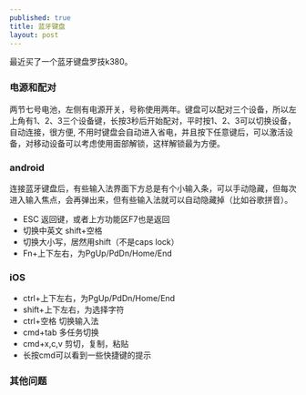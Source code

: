 ```yaml
---
published: true
title: 蓝牙键盘
layout: post
---
```


最近买了一个蓝牙键盘罗技k380。

### 电源和配对

两节七号电池，左侧有电源开关，号称使用两年。键盘可以配对三个设备，所以左上角有1、2、3三个设备键，长按3秒后开始配对，平时按1、2、3可以切换设备，自动连接，很方便, 不用时键盘会自动进入省电，并且按下任意键后，可以激活设备，对移动设备可以考虑使用面部解锁，这样解锁最为方便。

### android

连接蓝牙键盘后，有些输入法界面下方总是有个小输入条，可以手动隐藏，但每次进入输入焦点，会再弹出来，但有些输入法就可以自动隐藏掉（比如谷歌拼音）。

* ESC 返回键，或者上方功能区F7也是返回
* 切换中英文 shift+空格
* 切换大小写，居然用shift（不是caps lock）
* Fn+上下左右，为PgUp/PdDn/Home/End


### iOS

* ctrl+上下左右，为PgUp/PdDn/Home/End
* shift+上下左右，为选择字符
* ctrl+空格 切换输入法
* cmd+tab 多任务切换
* cmd+x,c,v 剪切，复制，粘贴
* 长按cmd可以看到一些快捷键的提示

### 其他问题


